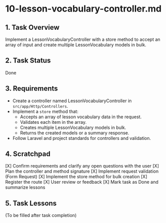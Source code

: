 # 10-lesson-vocabulary-controller.md

## 1. Task Overview
Implement a LessonVocabularyController with a store method to accept an array of input and create multiple LessonVocabulary models in bulk.

## 2. Task Status  
Done

## 3. Requirements
- Create a controller named LessonVocabularyController in `src/app/Http/Controllers`.
- Implement a `store` method that:
  - Accepts an array of lesson vocabulary data in the request.
  - Validates each item in the array.
  - Creates multiple LessonVocabulary models in bulk.
  - Returns the created models or a summary response.
- Follow Laravel and project standards for controllers and validation.

## 4. Scratchpad
[X] Confirm requirements and clarify any open questions with the user
[X] Plan the controller and method signature
[X] Implement request validation (Form Request)
[X] Implement the store method for bulk creation
[X] Register the route
[X] User review or feedback
[X] Mark task as Done and summarize lessons

## 5. Task Lessons
(To be filled after task completion) 